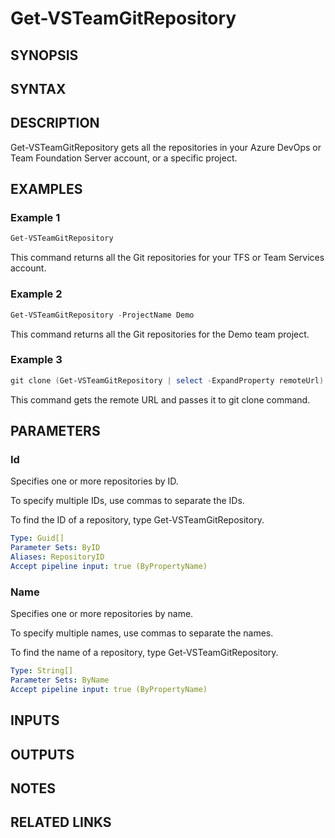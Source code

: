 <!-- #include "./common/header.md" -->

# Get-VSTeamGitRepository

## SYNOPSIS

<!-- #include "./synopsis/Get-VSTeamGitRepository.md" -->

## SYNTAX

## DESCRIPTION

Get-VSTeamGitRepository gets all the repositories in your Azure DevOps or Team Foundation Server account, or a specific project.

## EXAMPLES

### Example 1

```powershell
Get-VSTeamGitRepository
```

This command returns all the Git repositories for your TFS or Team Services account.

### Example 2

```powershell
Get-VSTeamGitRepository -ProjectName Demo
```

This command returns all the Git repositories for the Demo team project.

### Example 3

```powershell
git clone (Get-VSTeamGitRepository | select -ExpandProperty remoteUrl)
```

This command gets the remote URL and passes it to git clone command.

## PARAMETERS

### Id

Specifies one or more repositories by ID.

To specify multiple IDs, use commas to separate the IDs.

To find the ID of a repository, type Get-VSTeamGitRepository.

```yaml
Type: Guid[]
Parameter Sets: ByID
Aliases: RepositoryID
Accept pipeline input: true (ByPropertyName)
```

### Name

Specifies one or more repositories by name.

To specify multiple names, use commas to separate the names.

To find the name of a repository, type Get-VSTeamGitRepository.

```yaml
Type: String[]
Parameter Sets: ByName
Accept pipeline input: true (ByPropertyName)
```

<!-- #include "./params/projectName.md" -->

## INPUTS

## OUTPUTS

## NOTES

<!-- #include "./common/prerequisites.md" -->

## RELATED LINKS

<!-- #include "./common/related.md" -->
